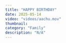```yaml
---
title: "HAPPY BIRTHDAY"
date: 2025-05-14
video: "videos/aachu.mov"
thumbnail: 
category: "Family"
description: "N/A"
---
```

